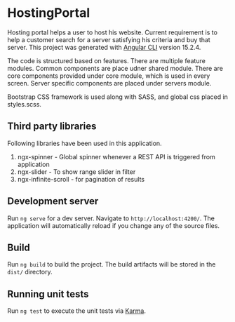 # HostingPortal

Hosting portal helps a user to host his website. Current requirement is to help a customer search for a server satisfying his criteria and buy that server. This project was generated with [Angular CLI](https://github.com/angular/angular-cli) version 15.2.4.

The code is structured based on features. There are multiple feature modules. Common components are place udner shared module. There are core components provided under core module, which is used in every screen. Server specific components are placed under servers module.

Bootstrap CSS framework is used along with SASS, and global css placed in styles.scss.

## Third party libraries

Following libraries have been used in this application.

1. ngx-spinner - Global spinner whenever a REST API is triggered from application
2. ngx-slider - To show range slider in filter
3. ngx-infinite-scroll - for pagination of results

## Development server

Run `ng serve` for a dev server. Navigate to `http://localhost:4200/`. The application will automatically reload if you change any of the source files.

## Build

Run `ng build` to build the project. The build artifacts will be stored in the `dist/` directory.

## Running unit tests

Run `ng test` to execute the unit tests via [Karma](https://karma-runner.github.io).
